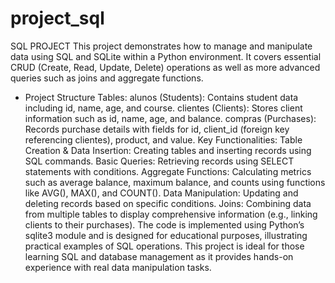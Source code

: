 # project_sql
SQL PROJECT 
This project demonstrates how to manage and manipulate data using SQL and SQLite within a Python environment. It covers essential CRUD (Create, Read, Update, Delete) operations as well as more advanced queries such as joins and aggregate functions.
- Project Structure
Tables:
alunos (Students): Contains student data including id, name, age, and course.
clientes (Clients): Stores client information such as id, name, age, and balance.
compras (Purchases): Records purchase details with fields for id, client_id (foreign key referencing clientes), product, and value.
Key Functionalities:
Table Creation & Data Insertion: Creating tables and inserting records using SQL commands.
Basic Queries: Retrieving records using SELECT statements with conditions.
Aggregate Functions: Calculating metrics such as average balance, maximum balance, and counts using functions like AVG(), MAX(), and COUNT().
Data Manipulation: Updating and deleting records based on specific conditions.
Joins: Combining data from multiple tables to display comprehensive information (e.g., linking clients to their purchases).
The code is implemented using Python’s sqlite3 module and is designed for educational purposes, illustrating practical examples of SQL operations. This project is ideal for those learning SQL and database management as it provides hands-on experience with real data manipulation tasks.
